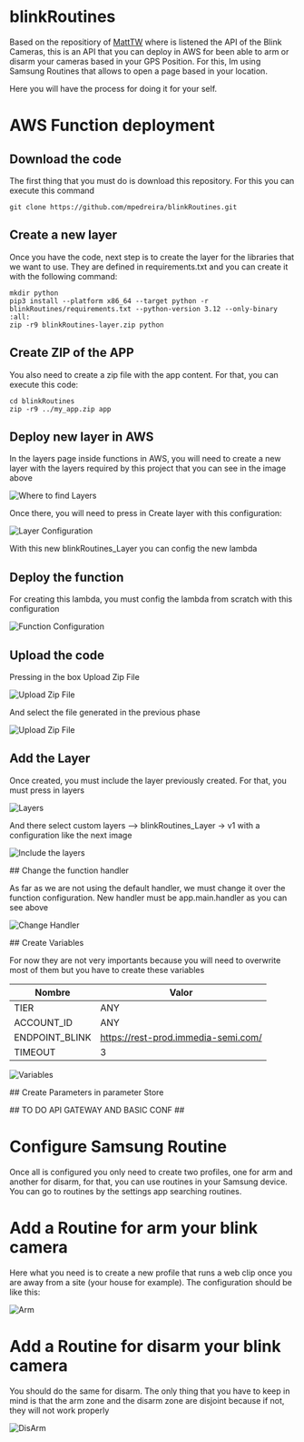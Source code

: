 # blinkRoutines

Based on the repositiory of [MattTW](https://github.com/MattTW/BlinkMonitorProtocol) where is listened the API of the Blink Cameras, this is an API that you can deploy in AWS for been able to arm or disarm your cameras based in your GPS Position. For this, Im using Samsung Routines that allows to open a page based in your location.

Here you will have the process for doing it for your self.

# AWS Function deployment

## Download the code

The first thing that you must do is download this repository. For this you can execute this command

```
git clone https://github.com/mpedreira/blinkRoutines.git
```

## Create a new layer

Once you have the code, next step is to create the layer for the libraries that we want to use. They are defined in requirements.txt and you can create it with the following command:

```
mkdir python
pip3 install --platform x86_64 --target python -r blinkRoutines/requirements.txt --python-version 3.12 --only-binary :all:
zip -r9 blinkRoutines-layer.zip python
```

## Create ZIP of the APP

You also need to create a zip file with the app content. For that, you can execute this code:

```
cd blinkRoutines
zip -r9 ../my_app.zip app
```

## Deploy new layer in AWS

In the layers page inside functions in AWS, you will need to create a new layer with the layers required by this project that you can see in the image above

![Where to find Layers](img/WhereAreLayers.png)

Once there, you will need to press in Create layer with this configuration:

![Layer Configuration](img/CreateLayer.png)

With this new blinkRoutines_Layer you can config the new lambda

## Deploy the function

For creating this lambda, you must config the lambda from scratch with this configuration

![Function Configuration](img/CreateFunction.png)

## Upload the code

Pressing in the box Upload Zip File

![Upload Zip File](img/UploadZipFile.png)

And select the file generated in the previous phase

![Upload Zip File](img/UploadZipFile.png)

## Add the Layer

Once created, you must include the layer previously created. For that, you must press in layers

![Layers](img/LayersOverLambda.png)

And there select custom layers --> blinkRoutines_Layer -> v1 with a configuration like the next image

![Include the layers](img/IncludeLayer.png)

## Change the function handler

As far as we are not using the default handler, we must change it over the function configuration.
New handler must be app.main.handler as you can see above

![Change Handler](img/ChangeHandler.png)

## Create Variables

For now they are not very importants because you will need to overwrite most of them but you have to create these variables

| Nombre         | Valor                               |
| -------------- | ----------------------------------- |
| TIER           | ANY                                 |
| ACCOUNT_ID     | ANY                                 |
| ENDPOINT_BLINK | https://rest-prod.immedia-semi.com/ |
| TIMEOUT        | 3                                   |

![Variables](img/Variables.png)

## Create Parameters in parameter Store

## TO DO API GATEWAY AND BASIC CONF ##

# Configure Samsung Routine

Once all is configured you only need to create two profiles, one for arm and another for disarm, for that, you can use routines in your Samsung device.
You can go to routines by the settings app searching routines.

# Add a Routine for arm your blink camera

Here what you need is to create a new profile that runs a web clip once you are away from a site (your house for example). The configuration should be like this:

![Arm](img/Arm.jpg)

# Add a Routine for disarm your blink camera

You should do the same for disarm. The only thing that you have to keep in mind is that the arm zone and
the disarm zone are disjoint because if not, they will not work properly

![DisArm](img/Disarm.jpg)

